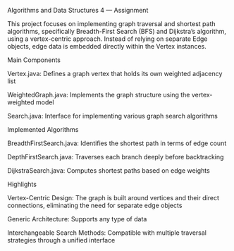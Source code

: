 Algorithms and Data Structures 4 — Assignment

This project focuses on implementing graph traversal and shortest path algorithms, specifically Breadth-First Search (BFS) and Dijkstra’s algorithm, using a vertex-centric approach. Instead of relying on separate Edge objects, edge data is embedded directly within the Vertex instances.

Main Components

Vertex.java: Defines a graph vertex that holds its own weighted adjacency list

WeightedGraph.java: Implements the graph structure using the vertex-weighted model

Search.java: Interface for implementing various graph search algorithms

Implemented Algorithms

BreadthFirstSearch.java: Identifies the shortest path in terms of edge count

DepthFirstSearch.java: Traverses each branch deeply before backtracking

DijkstraSearch.java: Computes shortest paths based on edge weights

Highlights

Vertex-Centric Design: The graph is built around vertices and their direct connections, eliminating the need for separate edge objects

Generic Architecture: Supports any type of data

Interchangeable Search Methods: Compatible with multiple traversal strategies through a unified interface